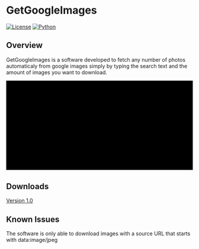 ﻿# GetGoogleImages

[![License](https://img.shields.io/badge/license-MIT-blue.svg)](LICENSE)
[![Python](https://img.shields.io/badge/python-3.6%2B-blue.svg)](https://www.python.org/)

## Overview

GetGoogleImages is a software developed to fetch any number of photos automaticaly from google images simply by typing the search text and the amount of images you want to download.

![Demo](demo.gif)

## Downloads

[Version 1.0](https://github.com/jpbetanza/GetGoogleImages/blob/main/dist/GetGoogleImages.exe)

## Known Issues

The software is only able to download images with a source URL that starts with data:image/jpeg
